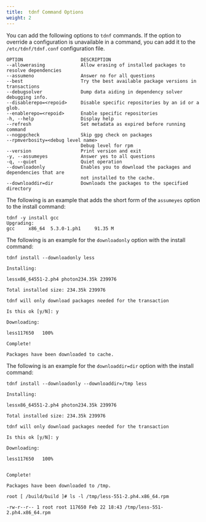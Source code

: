 ```yaml
---
title:  tdnf Command Options
weight: 2
---
```


You can add the following options to `tdnf` commands. If the option to override a configuration is unavailable in a command, you can add it to the `/etc/tdnf/tdnf.conf` configuration file.

	OPTION                     DESCRIPTION
	--allowerasing             Allow erasing of installed packages to resolve dependencies
	--assumeno                 Answer no for all questions
	--best                     Try the best available package versions in transactions
	--debugsolver              Dump data aiding in dependency solver debugging info.
	--disablerepo=<repoid>     Disable specific repositories by an id or a glob.
	--enablerepo=<repoid>      Enable specific repositories
	-h, --help                 Display help
	--refresh                  Set metadata as expired before running command
	--nogpgcheck               Skip gpg check on packages
	--rpmverbosity=<debug level name>
	                           Debug level for rpm
	--version                  Print version and exit
	-y, --assumeyes            Answer yes to all questions
	-q, --quiet                Quiet operation
    --downloadonly             Enables you to download the packages and dependencies that are
                               not installed to the cache.
    --downloaddir=dir          Downloads the packages to the specified directory 

The following is an example that adds the short form of the `assumeyes` option to the install command:

	tdnf -y install gcc
	Upgrading:
	gcc 	x86_64	5.3.0-1.ph1 	91.35 M

The following is an example for the `downloadonly` option with the install command:

    tdnf install --downloadonly less
        
    Installing:
        
    lessx86_64551-2.ph4 photon234.35k 239976
           
    Total installed size: 234.35k 239976
      
    tdnf will only download packages needed for the transaction
       
    Is this ok [y/N]: y
    
    Downloading:
       
    less117650   100%
        
    Complete!
       
    Packages have been downloaded to cache.

The following is an example for the `downloaddir=dir` option with the install command:

    tdnf install --downloadonly --downloaddir=/tmp less
     
    Installing:
    
    lessx86_64551-2.ph4 photon234.35k 239976
            
    Total installed size: 234.35k 239976
    
    tdnf will only download packages needed for the transaction
    
    Is this ok [y/N]: y
    
    Downloading:
    
    less117650   100%
    
        
    Complete!
    
    Packages have been downloaded to /tmp.
    
    root [ /build/build ]# ls -l /tmp/less-551-2.ph4.x86_64.rpm 
    
    -rw-r--r-- 1 root root 117650 Feb 22 18:43 /tmp/less-551-2.ph4.x86_64.rpm


    